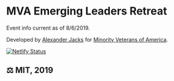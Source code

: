 # MVA Emerging Leaders Retreat

Event info current as of 8/6/2019.

Developed by [Alexander Jacks](https://www.alexanderjacks.info) for [Minority Veterans of America](http://minorityvets.org).

[![Netlify Status](https://api.netlify.com/api/v1/badges/e4675148-756d-4746-bb33-740a833dd530/deploy-status)](https://app.netlify.com/sites/mvaelr/deploys)

## ⚖️ MIT, 2019